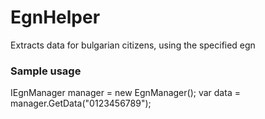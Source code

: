 # EgnHelper
 Extracts data for bulgarian citizens, using the specified egn

### Sample usage
IEgnManager manager = new EgnManager();
var data = manager.GetData("0123456789");
